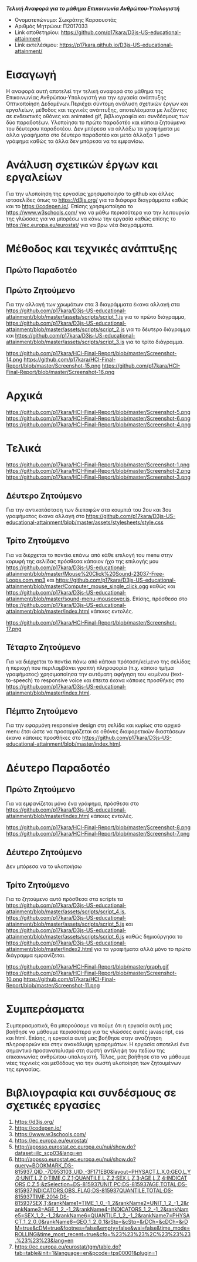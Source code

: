 ***Τελική Αναφορά για το μάθημα Επικοινωνία Ανθρώπου-Υπολογιστή***

* Ονοματεπώνυμο: Σωκράτης Καραουστάς
* Αριθμός Μητρώου: Π2017033
* Link αποθετηρίου: https://github.com/p17kara/D3js-US-educational-attainment
* Link εκτελέσιμου: https://p17kara.github.io/D3js-US-educational-attainment/

# Εισαγωγή
Η αναφορά αυτή αποτελεί την τελική αναφορά στο μάθημα της Επικοινωνίας Ανθρώπου-Υπολογιστή για την εργασία ανάπτυξης Οπτικοποίηση Δεδομένων.Περιέχει σύντομη ανάλυση σχετικών έργων και εργαλείων, μέθοδος και τεχνικές ανάπτυξης, αποτελέσματα με λεζάντες σε ενδεικτικές οθόνες και animated gif, βιβλιογραφία και συνδέσμους των δύο παραδοτέων. Υλοποίησα το πρώτο παραδοτέο και κάποια ζητούμενα του δέυτερου παραδοτέου. Δεν μπόρεσα να αλλάξω τα γραφήματα με άλλα γραφήματα στο δέυτερο παραδοτέο και μετά άλλαξα 1 μόνο γράφημα καθώς τα άλλα δεν μπόρεσα να τα εμφανίσω.

# Ανάλυση σχετικών έργων και εργαλείων
Για την υλοποίηση της εργασίας χρησιμοποίησα το github και άλλες ιστοσελίδες όπως το https://d3js.org/ για τα διάφορα διαγράμματα καθώς και το https://codepen.io/. Επίσης χρησιμοποίησα το https://www.w3schools.com/ για να μάθω περισσότερα για την λειτουργία της γλώσσας για να μπορέσω να κάνω την εργασία καθώς επίσης το https://ec.europa.eu/eurostat/ για να βρω νέα διαγράμματα.

# Μέθοδος και τεχνικές ανάπτυξης
## Πρώτο Παραδοτέο
## Πρώτο Ζητούμενο
Για την αλλαγή των χρωμάτων στα 3 διαγράμματα έκανα αλλαγή στα https://github.com/p17kara/D3js-US-educational-attainment/blob/master/assets/scripts/script_1.js για το πρώτο διάγραμμα, https://github.com/p17kara/D3js-US-educational-attainment/blob/master/assets/scripts/script_2.js για το δέυτερο διάγραμμα και https://github.com/p17kara/D3js-US-educational-attainment/blob/master/assets/scripts/script_3.js για το τρίτο διάγραμμα.

https://github.com/p17kara/HCI-Final-Report/blob/master/Screenshot-14.png
https://github.com/p17kara/HCI-Final-Report/blob/master/Screenshot-15.png
https://github.com/p17kara/HCI-Final-Report/blob/master/Screenshot-16.png

# Αρχικά
https://github.com/p17kara/HCI-Final-Report/blob/master/Screenshot-5.png
https://github.com/p17kara/HCI-Final-Report/blob/master/Screenshot-6.png
https://github.com/p17kara/HCI-Final-Report/blob/master/Screenshot-4.png

# Τελικά
https://github.com/p17kara/HCI-Final-Report/blob/master/Screenshot-1.png
https://github.com/p17kara/HCI-Final-Report/blob/master/Screenshot-2.png
https://github.com/p17kara/HCI-Final-Report/blob/master/Screenshot-3.png

## Δέυτερο Ζητούμενο
Για την αντικατάσταση των διεπαφών στα κουμπιά του 2ου και 3ου γραφήματος έκανα αλλαγή στο https://github.com/p17kara/D3js-US-educational-attainment/blob/master/assets/stylesheets/style.css


## Τρίτο Ζητούμενο
Για να διέρχεται το ποντίκι επάνω από κάθε επιλογή του menu στην κορυφή της σελίδας πρόσθεσα κάποιον ήχο της επιλογής μου https://github.com/p17kara/D3js-US-educational-attainment/blob/master/Mouse%20Click%20Sound-23037-Free-Loops.com.mp3 και https://github.com/p17kara/D3js-US-educational-attainment/blob/master/Computer_mouse_single_click.ogg καθώς και https://github.com/p17kara/D3js-US-educational-attainment/blob/master/sound-menu-mouseover.js. Επίσης, πρόσθεσα στο https://github.com/p17kara/D3js-US-educational-attainment/blob/master/index.html κάποιες εντολές.

https://github.com/p17kara/HCI-Final-Report/blob/master/Screenshot-17.png

## Τέταρτο Ζητούμενο
Για να διέρχεται το ποντίκι πάνω από κάποια πρόταση/κείμενο της σελίδας ή περιοχή που περιλαμβάνει γραπτή πληροφορία (π.χ. κάποιο τμήμα γραφήματος) χρησιμοποίησα την αυτόματη αφήγηση του κειμένου (text-to-speech) το responsive voice και έπειτα έκανα κάποιες προσθήκες στο https://github.com/p17kara/D3js-US-educational-attainment/blob/master/index.html.


## Πέμπτο Ζητούμενο
Για την εφαρμόγη responsive design στη σελίδα και κυρίως στο αρχικό menu έτσι ώστε να προσαρμόζεται σε οθόνες διαφορετικών διαστάσεων έκανα κάποιες προσθήκες στο https://github.com/p17kara/D3js-US-educational-attainment/blob/master/index.html.


# Δέυτερο Παραδοτέο
## Πρώτο Ζητούμενο
Για να εμφανίζεται μόνο ένα γράφημα, πρόσθεσα στο https://github.com/p17kara/D3js-US-educational-attainment/blob/master/index.html κάποιες εντολές.

https://github.com/p17kara/HCI-Final-Report/blob/master/Screenshot-8.png
https://github.com/p17kara/HCI-Final-Report/blob/master/Screenshot-7.png

## Δέυτερο Ζητούμενο
Δεν μπόρεσα να το υλοποιήσω

## Τρίτο Ζητούμενο
Για το ζητούμενο αυτό πρόσθεσα στα scripts τα https://github.com/p17kara/D3js-US-educational-attainment/blob/master/assets/scripts/script_4.js, https://github.com/p17kara/D3js-US-educational-attainment/blob/master/assets/scripts/script_5.js και https://github.com/p17kara/D3js-US-educational-attainment/blob/master/assets/scripts/script_6.js καθώς δημιούργησα το https://github.com/p17kara/D3js-US-educational-attainment/blob/master/index2.html για τα γραφήματα αλλά μόνο το πρώτο διάγραμμα εμφανίζεται.

https://github.com/p17kara/HCI-Final-Report/blob/master/graph.gif
https://github.com/p17kara/HCI-Final-Report/blob/master/Screenshot-10.png
https://github.com/p17kara/HCI-Final-Report/blob/master/Screenshot-11.png


# Συμπεράσματα
Συμπερασματικά, θα μπορούσαμε να πούμε ότι η εργασία αυτή μας βοήθησε να μάθουμε περισσότερα για τις γλώσσες αυτές javascript, css και html. Επίσης, η εργασία αυτή μας βοήθησε στην αναζήτηση πληροφοριών και στην ανακάλυψη γραφημάτων. Η εργασία αποτελεί ένα σημαντικό προσανατολισμό στη σωστή αντίληψη του πεδίου της επικοινωνίας ανθρώπου-υπολογιστή. Τέλος, μας βοήθησε στο να μάθουμε νέες τεχνικές και μεθόδους για την σωστή υλοποίηση των ζητουμένων της εργασίας.

# Βιβλιογραφία και συνδέσμους σε σχετικές εργασίες
1. https://d3js.org/
2. https://codepen.io/
3. https://www.w3schools.com/
4. https://ec.europa.eu/eurostat/
5. http://appsso.eurostat.ec.europa.eu/nui/show.do?dataset=ilc_scp03&lang=en
6. http://appsso.eurostat.ec.europa.eu/nui/show.do?query=BOOKMARK_DS-815937_QID_-7D953103_UID_-3F171EB0&layout=PHYSACT,L,X,0;GEO,L,Y,0;UNIT,L,Z,0;TIME,C,Z,1;QUANTILE,L,Z,2;SEX,L,Z,3;AGE,L,Z,4;INDICATORS,C,Z,5;&zSelection=DS-815937UNIT,PC;DS-815937AGE,TOTAL;DS-815937INDICATORS,OBS_FLAG;DS-815937QUANTILE,TOTAL;DS-815937TIME,2014;DS-815937SEX,T;&rankName1=TIME_1_0_-1_2&rankName2=UNIT_1_2_-1_2&rankName3=AGE_1_2_-1_2&rankName4=INDICATORS_1_2_-1_2&rankName5=SEX_1_2_-1_2&rankName6=QUANTILE_1_2_-1_2&rankName7=PHYSACT_1_2_0_0&rankName8=GEO_1_2_0_1&rStp=&cStp=&rDCh=&cDCh=&rDM=true&cDM=true&footnes=false&empty=false&wai=false&time_mode=ROLLING&time_most_recent=true&cfo=%23%23%23%2C%23%23%23.%23%23%23&lang=en
7. https://ec.europa.eu/eurostat/tgm/table.do?tab=table&init=1&language=en&pcode=tps00001&plugin=1
